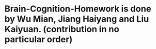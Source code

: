 # Brain-Cognition-Homework is done by Wu Mian, Jiang Haiyang and Liu Kaiyuan. (contribution in no particular order)
